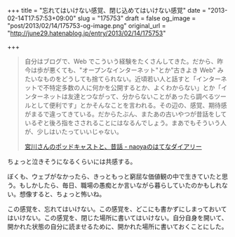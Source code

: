 +++
title = "忘れてはいけない感覚、閉じ込めてはいけない感覚"
date = "2013-02-14T17:57:53+09:00"
slug = "175753"
draft = false
og_image = "post/2013/02/14/175753-og-image.png"
original_url = "http://june29.hatenablog.jp/entry/2013/02/14/175753"

+++

<p></p>
<blockquote>自分はブログで、Web でこういう経験をたくさんしてきた。だから、昨今は歩が悪くても、"オープンなインターネット"とか"古きよき Web" みたいなものをどうしても捨てられない。近頃若い人と話すと「インターネットで不特定多数の人に何かを公開するとか、よくわからない」とか「インターネットは友達とつながって、分からないことがあったら調べるツールとして便利です」とかそんなことを言われる。その辺の、感覚、期待感がまるで違ってきている。だからたぶん、またあの古いやつが昔話をしているぞと後ろ指をさされることにはなるんでしょう。まあでもそういう人が、少しはいたっていいじゃない。<p><a class="quote" href="http://d.hatena.ne.jp/naoya/20130214/1360819808" title="宮川さんのポッドキャストと、昔話 - naoyaのはてなダイアリー">宮川さんのポッドキャストと、昔話 - naoyaのはてなダイアリー</a></p>
</blockquote>
<p>ちょっと泣きそうになるくらいには共感する。</p>
<p>ぼくも、ウェブがなかったら、きっともっと窮屈な価値観の中で生きていたと思う。もしかしたら、毎日、職場の愚痴とか言いながら暮らしていたのかもしれない。想像すると、ちょっと怖いね。</p>
<p>この感覚を、忘れてはいけない。この感覚を、どこにも書かずにしまっておいてはいけない。この感覚を、閉じた場所に書いてはいけない。自分自身を開いて、開かれた状態の自分に読ませるために、開かれた場所に書いておくことにした。</p>